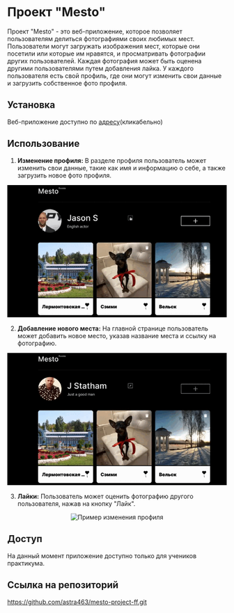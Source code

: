 # Проект "Mesto"

Проект "Mesto" - это веб-приложение, которое позволяет пользователям делиться фотографиями своих любимых мест. Пользователи могут загружать изображения мест, которые они посетили или которые им нравятся, и просматривать фотографии других пользователей. Каждая фотография может быть оценена другими пользователями путем добавления лайка. У каждого пользователя есть свой профиль, где они могут изменить свои данные и загрузить собственное фото профиля.

## Установка

Веб-приложение доступно по [адресу](https://astra463.github.io/mesto-project-ff/)(кликабельно)

## Использование

<script>
document.addEventListener("DOMContentLoaded", function() {
  var image = document.querySelector("#image-container img");
  var loader = document.querySelector("#loader");

  image.onload = function() {
    loader.style.display = "none";
    image.style.display = "block";
  };

  image.onerror = function() {
    loader.style.display = "none";
    image.style.display = "none";
  };
});
</script>

1. **Изменение профиля:** В разделе профиля пользователь может изменить свои данные, такие как имя и информацию о себе, а также загрузить новое фото профиля.
<div align="center">
  <img src="gif/editprofile.gif" alt="Пример изменения профиля">
</div>

2. **Добавление нового места:** На главной странице пользователь может добавить новое место, указав название места и ссылку на фотографию.
<div align="center">
  <img src="gif/newplace.gif" alt="Пример изменения профиля">
</div>

3. **Лайки:** Пользователь может оценить фотографию другого пользователя, нажав на кнопку "Лайк".
<div align="center">
  <img src="gif/zoomlike.gif" alt="Пример изменения профиля">
</div>

## Доступ

На данный момент приложение доступно только для учеников практикума.

## Ссылка на репозиторий

https://github.com/astra463/mesto-project-ff.git
